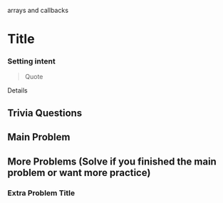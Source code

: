 arrays and callbacks

# Title

### Setting intent

> Quote

Details

## Trivia Questions

## Main Problem

## More Problems (Solve if you finished the main problem or want more practice)

### Extra Problem Title
